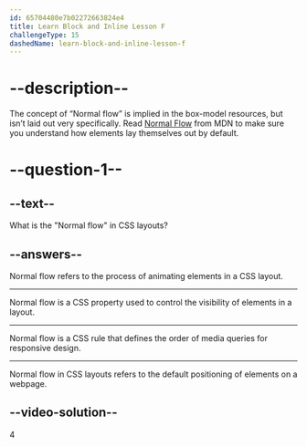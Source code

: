 ```yaml
---
id: 65704480e7b02272663824e4
title: Learn Block and Inline Lesson F
challengeType: 15
dashedName: learn-block-and-inline-lesson-f
---
```

# --description--

The concept of “Normal flow” is implied in the box-model resources, but isn’t laid out very specifically. Read <a href="https://developer.mozilla.org/en-US/docs/Learn/CSS/CSS_layout/Normal_Flow" target="_blank">Normal Flow</a> from MDN to make sure you understand how elements lay themselves out by default.

# --question-1-- 

## --text--

What is the "Normal flow" in CSS layouts?

## --answers--

Normal flow refers to the process of animating elements in a CSS layout.

---

Normal flow is a CSS property used to control the visibility of elements in a layout.

---

Normal flow is a CSS rule that defines the order of media queries for responsive design.

---

Normal flow in CSS layouts refers to the default positioning of elements on a webpage.

## --video-solution--

4
